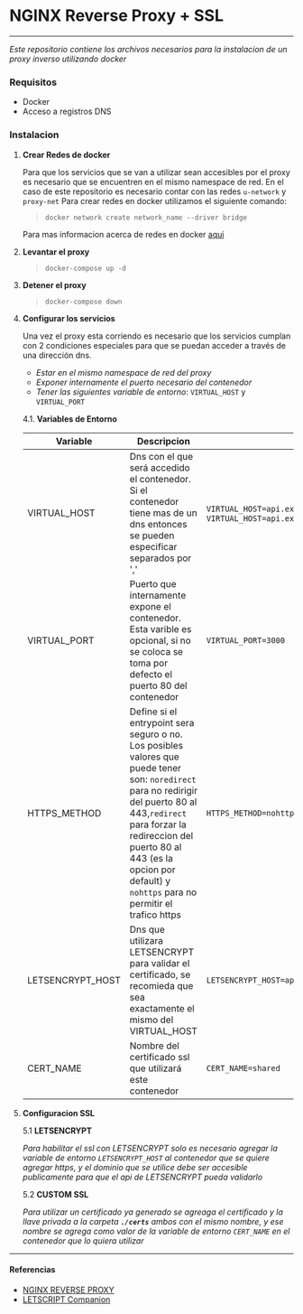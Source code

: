 # NGINX Reverse Proxy + SSL
------------------------------------------------
_Este repositorio contiene los archivos necesarios para la instalacion de un proxy inverso utilizando docker_

### Requisitos

+ Docker
+ Acceso a registros DNS

### Instalacion

1. **Crear Redes de docker**

    Para que los servicios que se van a utilizar sean accesibles por el proxy es necesario que se encuentren en el mismo namespace de red.
    En el caso de este repositorio es necesario contar con las redes `u-network` y `proxy-net`
    Para crear redes en docker utilizamos el siguiente comando:<br>
    >`docker network create network_name --driver bridge `

    Para mas informacion acerca de redes en docker [aqui](https://docs.docker.com/network/)
    
2. **Levantar el proxy**

    >`docker-compose up -d`
    
3. **Detener el proxy**

    >`docker-compose down`

4. **Configurar los servicios**

    Una vez el proxy esta corriendo es necesario que los servicios cumplan con 2 condiciones especiales para que se puedan acceder a través de una dirección dns.
    + *Estar en el mismo namespace de red del proxy*
    + *Exponer internamente el puerto necesario del contenedor*
    + *Tener las siguientes variable de entorno*: `VIRTUAL_HOST` y `VIRTUAL_PORT`

    4.1. **Variables de Entorno**
    
    | Variable | Descripcion | Ejemplo |
    | -------- | ----------- | ------- |
    | VIRTUAL_HOST | Dns con el que será accedido el contenedor. Si el contenedor tiene mas de un dns entonces se pueden especificar separados por ','| `VIRTUAL_HOST=api.example.com` o `VIRTUAL_HOST=api.example.com,backend.example.com` |
    | VIRTUAL_PORT | Puerto que internamente expone el contenedor. Esta varible es opcional, si no se coloca se toma por defecto el puerto 80 del contenedor | `VIRTUAL_PORT=3000`|
    | HTTPS_METHOD | Define si el entrypoint sera seguro o no. Los posibles valores que puede tener son: `noredirect` para no redirigir del puerto 80 al 443,`redirect` para forzar la redireccion del puerto 80 al 443 (es la opcion por default) y `nohttps` para no permitir el trafico https | `HTTPS_METHOD=nohttps`|
    | LETSENCRYPT_HOST | Dns que utilizara LETSENCRYPT para validar el certificado, se recomieda que sea exactamente el mismo del VIRTUAL_HOST|`LETSENCRYPT_HOST=api.racingkids.co` |
    | CERT_NAME | Nombre del certificado ssl que utilizará este contenedor| `CERT_NAME=shared`|

5. **Configuracion SSL**

    5.1 **LETSENCRYPT**
    
    _Para habilitar el ssl con LETSENCRYPT solo es necesario agregar la variable de entorno `LETSENCRYPT_HOST` al contenedor que se quiere agregar https, y el dominio que se utilice debe ser accesible publicamente para que el api de LETSENCRYPT pueda validarlo_<br>
    
    5.2 **CUSTOM SSL**    
    
    _Para utilizar un certificado ya generado se agreaga el certificado y la llave privada a la carpeta **`./certs`** ambos con el mismo nombre, y ese nombre se agrega como valor de la variable de entorno `CERT_NAME` en el contenedor que lo quiera utilizar_ 

----------------------------------------------------------------

#### Referencias

+ [NGINX REVERSE PROXY](https://hub.docker.com/r/jwilder/nginx-proxy)
+ [LETSCRIPT  Companion](https://hub.docker.com/r/jrcs/letsencrypt-nginx-proxy-companion)